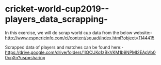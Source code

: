 # cricket-world-cup2019--players_data_scrapping-

In this exercise, we will do scrap world cup data from the below website:-
http://www.espncricinfo.com/ci/content/squad/index.html?object=1144415 



Scrapped data of players and matches can be found here:- https://drive.google.com/drive/folders/1IQCUKo1zBkVKM1b9NPMl2EApVb00cpXn?usp=sharing 
